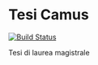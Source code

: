 # Tesi Camus

[![Build Status](https://travis-ci.org/stefanogianelli/tesi-camus.svg?branch=master)](https://travis-ci.org/stefanogianelli/tesi-camus)

Tesi di laurea magistrale
